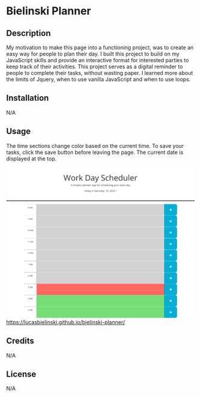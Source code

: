 # Bielinski Planner

## Description

My motivation to make this page into a functioning project, was to create an easy way for people to plan their day. I built this project to build on my JavaScript skills and provide an interactive format for interested parties to keep track of their activities. This project serves as a digital reminder to people to complete their tasks, without wasting paper. I learned more about the limits of Jquery, when to use vanilla JavaScript and when to use loops.

## Installation

N/A

## Usage

The time sections change color based on the current time. To save your tasks, click the save button before leaving the page. The current date is displayed at the top. 

![image of project](./assets/images/screen.png)
https://lucasbielinski.github.io/bielinski-planner/

## Credits
N/A
## License
N/A

